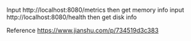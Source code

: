 Input http://localhost:8080/metrics then get memory info
input http://localhost:8080/health then get disk info

Reference https://www.jianshu.com/p/734519d3c383